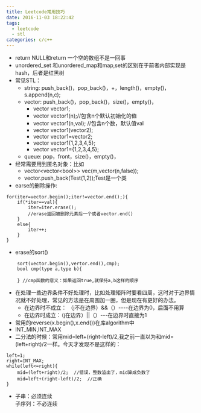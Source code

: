 ```yaml
---
title: Leetcode常用技巧
date: 2016-11-03 18:22:42
tags:  
  - leetcode
  - stl
categories: c/c++
---
```

* return NULL和return 一个空的数组不是一回事
* unordered_set 和unordered_map和map,set的区别在于前者内部实现是hash，后者是红黑树
* 常见STL：
	* string: push\_back()，pop\_back()，+，length()，empty()，s.append(n,c);
	* vector: push\_back()，pop\_back()，size()，empty()，
		* vector<int> vector1;
		* vector<int> vector1(n);//包含n个默认初始化的值
		* vector<int> vector1(n,val); //包含n个数，默认值val
		* vector<int> vector1(vector2);
		* vector<int> vector1=vector2;
		* vector<int> vector1{1,2,3,4,5};
		* vector<int> vector1={1,2,3,4,5};
	* queue: pop，front，size()，empty()，
* 经常需要用到匿名对象：比如
	* vector\<vector\<bool\>\> vec(m,vector<bool>(n,false));
	* vector.push_back(Test(1,2));Test是一个类
* earse的删除操作:

```
for(iter=vector.begin();iter!=vector.end();){
	if(*iter==val){
		iter=iter.erase();
		//erase返回被删除元素后一个或者vector.end()
	}
	else{
		iter++;
	}
}
```

* erase的sort()

```
	sort(vector.begin(),vertor.end(),cmp);
	bool cmp(type a,type b){
		
	} //cmp函数的意义：如果返回true,就保持a,b这样的顺序
```
* 在处理一些边界条件不好处理时，比如处理矩阵时要看四周，这时对于边界情况就不好处理，常见的方法是在周围加一圈，但是现在有更好的办法。   
	* 在边界时不成立： （j不在边界）&&（）----在边界为0，后面不用算
	* 在边界时成立：（j在边界）||（）---在边界时直接为1
* 常用的reverse(x.begin(),x.end())在库algorithm中
* INT_MIN,INT_MAX
* 二分法的时候：常用mid=left+(right-left)/2,我之前一直以为和mid=(left+right)/2一样。今天才发现不是这样的：   

         
```
left=1;
right=INT_MAX;
while(left<=right){
	mid=(left+right)/2;  //错误，整数溢出了，mid算成负数了
	mid=left+(right-left)/2;  //正确
}
```
* 子串：必须连续 								                  
  子序列：不必连续